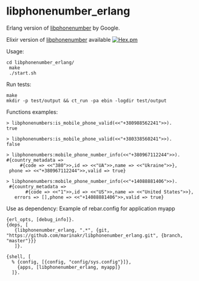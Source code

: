 # libphonenumber_erlang

Erlang version of [libphonenumber](https://github.com/googlei18n/libphonenumber)
by Google.

Elixir version of [libphonenumber](https://github.com/marinakr/libphonenumber_elixir) available [![Hex.pm](https://img.shields.io/hexpm/v/ecto.svg)](https://hex.pm/packages/libphonenumber)

Usage:

```
cd libphonenumber_erlang/
 make
 ./start.sh
 ```
 Run tests:
 ```
 make
 mkdir -p test/output && ct_run -pa ebin -logdir test/output
 ```
 Functions examples:
 ```
> libphonenumbers:is_mobile_phone_valid(<<"+380988562241">>).
true

> libphonenumbers:is_mobile_phone_valid(<<"+380338560241">>).
false

> libphonenumbers:mobile_phone_number_info(<<"+380967112244">>).
#{country_metadata =>
      #{code => <<"380">>,id => <<"UA">>,name => <<"Ukraine">>},
  phone => <<"+380967112244">>,valid => true}

> libphonenumbers:mobile_phone_number_info(<<"+14088881406">>).    
  #{country_metadata =>
        #{code => <<"1">>,id => <<"US">>,name => <<"United States">>},
    errors => [],phone => <<"+14088881406">>,valid => true}
  ```

  Use as dependency:
  Example of rebar.config for application myapp
  ```
  {erl_opts, [debug_info]}.
  {deps, [
     {libphonenumber_erlang, ".*", {git, "https://github.com/marinakr/libphonenumber_erlang.git", {branch, "master"}}}
     ]}.

  {shell, [
    % {config, [{config, "config/sys.config"}]},
      {apps, [libphonenumber_erlang, myapp]}
    ]}.
  ```
